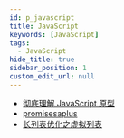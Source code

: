```yaml
---
id: p_javascript
title: JavaScript
keywords: [JavaScript]
tags:
  - JavaScript
hide_title: true
sidebar_position: 1
custom_edit_url: null
---
```


- [彻底理解 JavaScript 原型](https://www.cnblogs.com/wilber2013/p/4924309.html)
- [promisesaplus](https://promisesaplus.com/)
- [长列表优化之虚拟列表](https://zhuanlan.zhihu.com/p/444778554)
